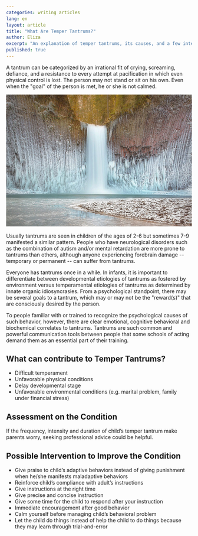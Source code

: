```yaml
---
categories: writing articles
lang: en
layout: article
title: "What Are Temper Tantrums?"
author: Eliza
excerpt: "An explanation of temper tantrums, its causes, and a few intervention methods for parents."
published: true
---
```


A tantrum can be categorized by an irrational fit of crying, screaming, defiance, and a resistance to every attempt at pacification in which even physical control is lost. The person may not stand or sit on his own. Even when the "goal" of the person is met, he or she is not calmed.

![waterfall.jpg](/media/waterfall.jpg)


Usually tantrums are seen in children of the ages of 2-6 but sometimes 7-9 manifested a similar pattern. People who have neurological disorders such as the combination of autism and/or mental retardation are more prone to tantrums than others, although anyone experiencing forebrain damage -- temporary or permanent -- can suffer from tantrums.

Everyone has tantrums once in a while. In infants, it is important to differentiate between developmental etiologies of tantrums as fostered by environment versus temperamental etiologies of tantrums as determined by innate organic idiosyncrasies. From a psychological standpoint, there may be several goals to a tantrum, which may or may not be the "reward(s)" that are consciously desired by the person.

To people familiar with or trained to recognize the psychological causes of such behavior, however, there are clear emotional, cognitive behavioral and biochemical correlates to tantrums. Tantrums are such common and powerful communication tools between people that some schools of acting demand them as an essential part of their training.

## What can contribute to Temper Tantrums?
* Difficult temperament
* Unfavorable physical conditions
* Delay developmental stage
* Unfavorable environmental conditions (e.g. marital problem, family under financial stress)

## Assessment on the Condition
If the frequency, intensity and duration of child’s temper tantrum make parents worry, seeking professional advice could be helpful.

## Possible Intervention to Improve the Condition
* Give praise to child’s adaptive behaviors instead of giving punishment when he/she manifests maladaptive behaviors
* Reinforce child’s compliance with adult’s instructions
* Give instructions at the right time
* Give precise and concise instruction
* Give some time for the child to respond after your instruction
* Immediate encouragement after good behavior
* Calm yourself before managing child’s behavioral problem
* Let the child do things instead of help the child to do things because they may learn through trial-and-error